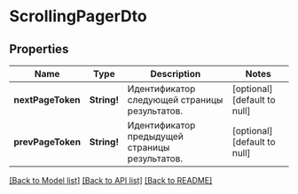 # ScrollingPagerDto

## Properties
Name | Type | Description | Notes
------------ | ------------- | ------------- | -------------
**nextPageToken** | **String!** | Идентификатор следующей страницы результатов. | [optional] [default to null]
**prevPageToken** | **String!** | Идентификатор предыдущей страницы результатов. | [optional] [default to null]

[[Back to Model list]](../README.md#documentation-for-models) [[Back to API list]](../README.md#documentation-for-api-endpoints) [[Back to README]](../README.md)


